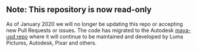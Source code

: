 ## Note: This repository is now read-only
As of January 2020 we will no longer be updating this repo or accepting new Pull Requests or issues. The code has migrated to the Autodesk [maya-usd repo](https://github.com/Autodesk/maya-usd) where it will continue to be maintained and developed by Luma Pictures, Autodesk, Pixar and others. 